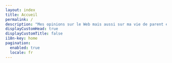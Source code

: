 ```yaml
---
layout: index
title: Accueil
permalink: /
description: "Mes opinions sur le Web mais aussi sur ma vie de parent et de citoyen."
displayCustomHead: true
displayCustomTitle: false
i18n-key: home
pagination: 
  enabled: true
  locale: fr
---
```

